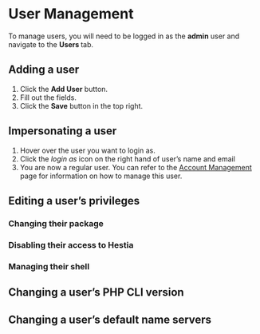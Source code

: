 # User Management

To manage users, you will need to be logged in as the **admin** user and navigate to the **Users <i class="fas fa-fw fa-users"></i>** tab.

## Adding a user

1. Click the **<i class="fas fa-fw fa-plus-circle"></i> Add User** button.
2. Fill out the fields.
3. Click the **<i class="fas fa-fw fa-save"></i> Save** button in the top right.

## Impersonating a user

1. Hover over the user you want to login as.
2. Click the <i class="fas fa-fw fa-sign-in-alt"><span class="visually-hidden">login as</span></i> icon on the right hand of user’s name and email
3. You are now a regular user. You can refer to the [Account Management](../user-guide/account-management.md) page for information on how to manage this user.

## Editing a user’s privileges

### Changing their package

### Disabling their access to Hestia

### Managing their shell

## Changing a user’s PHP CLI version

## Changing a user’s default name servers

